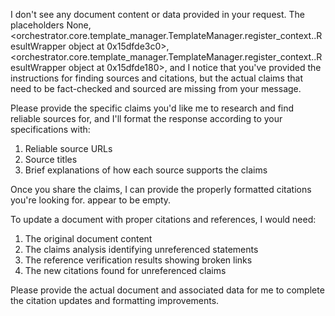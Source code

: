 I don't see any document content or data provided in your request. The placeholders None, <orchestrator.core.template_manager.TemplateManager.register_context.<locals>.ResultWrapper object at 0x15dfde3c0>, <orchestrator.core.template_manager.TemplateManager.register_context.<locals>.ResultWrapper object at 0x15dfde180>, and I notice that you've provided the instructions for finding sources and citations, but the actual claims that need to be fact-checked and sourced are missing from your message. 

Please provide the specific claims you'd like me to research and find reliable sources for, and I'll format the response according to your specifications with:

1. Reliable source URLs
2. Source titles  
3. Brief explanations of how each source supports the claims

Once you share the claims, I can provide the properly formatted citations you're looking for. appear to be empty.

To update a document with proper citations and references, I would need:

1. The original document content
2. The claims analysis identifying unreferenced statements
3. The reference verification results showing broken links
4. The new citations found for unreferenced claims

Please provide the actual document and associated data for me to complete the citation updates and formatting improvements.